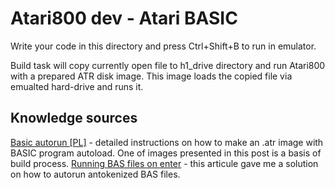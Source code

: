 # Atari800 dev - Atari BASIC

Write your code in this directory and press Ctrl+Shift+B to run in emulator.

Build task will copy currently open file to h1_drive directory and run Atari800 with a prepared ATR disk image. This image loads the copied file via emualted hard-drive and runs it.

## Knowledge sources

[Basic autorun [PL]](http://www.atari.org.pl/forum/viewtopic.php?id=13898) - detailed instructions on how to make an .atr image with BASIC program autoload. One of images presented in this post is a basis of build process.
[Running BAS files on enter](http://archive.org/stream/1988-04-compute-magazine/Compute_Issue_095_1988_Apr#page/n73/mode/2up) - this articule gave me a solution on how to autorun antokenized BAS files.

